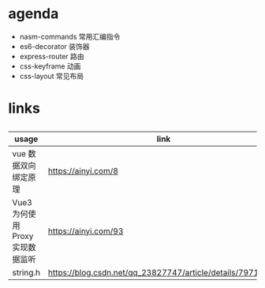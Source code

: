 # agenda

- nasm-commands 常用汇编指令
- es6-decorator 装饰器
- express-router 路由
- css-keyframe 动画
- css-layout 常见布局

# links

##

| usage                            | link                                                       |
| -------------------------------- | ---------------------------------------------------------- |
| vue 数据双向绑定原理             | https://ainyi.com/8                                        |
| Vue3 为何使用 Proxy 实现数据监听 | https://ainyi.com/93                                       |
| string.h                         | https://blog.csdn.net/qq_23827747/article/details/79712281 |